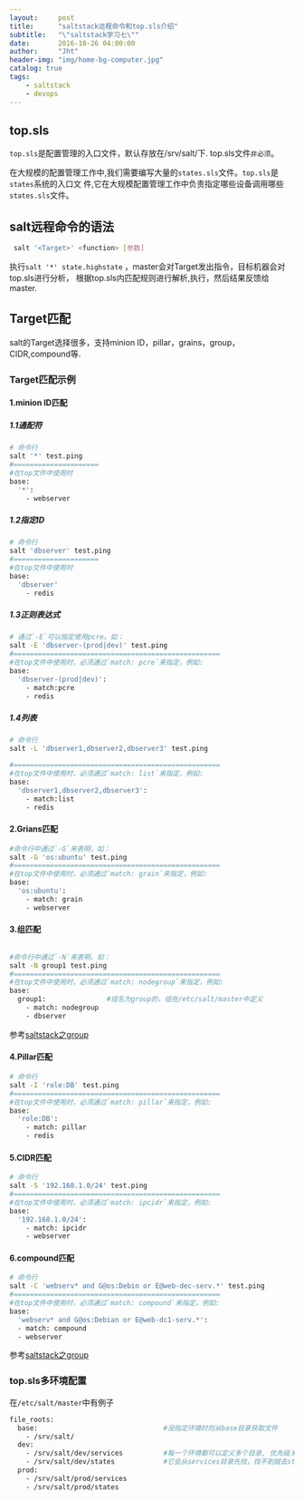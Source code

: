 ```yaml
---
layout:     post
title:      "saltstack远程命令和top.sls介绍"
subtitle:   "\"saltstack学习七\""
date:       2016-10-26 04:00:00
author:     "Jht"
header-img: "img/home-bg-computer.jpg"
catalog: true
tags:
    - saltstack
    - devops
---
```




## top.sls

`top.sls`是配置管理的入口文件，默认存放在/srv/salt/下. top.sls文件`非必须`。

在大规模的配置管理工作中,我们需要编写大量的`states.sls`文件。`top.sls`是`states`系统的入口文
件,它在大规模配置管理工作中负责指定哪些设备调用哪些`states.sls`文件。

## salt远程命令的语法

```bash
 salt '<Target>' <function> [参数]
```

执行`salt '*' state.highstate` ，master会对Target发出指令，目标机器会对top.sls进行分析，
根据top.sls内匹配规则进行解析,执行，然后结果反馈给 master.

## Target匹配

salt的Target选择很多，支持minion ID，pillar，grains，group，CIDR,compound等.

### Target匹配示例


#### 1.minion ID匹配


##### 1.1通配符

```bash
# 命令行
salt '*' test.ping
#=====================
#在top文件中使用时
base:
  '*':
    - webserver
```

##### 1.2指定ID

```bash
# 命令行
salt 'dbserver' test.ping
#=====================
#在top文件中使用时
base:
  'dbserver'                  
    - redis
```

##### 1.3正则表达式

```bash
# 通过`-E`可以指定使用pcre。如：
salt -E 'dbserver-(prod|dev)' test.ping
#===================================================
#在top文件中使用时，必须通过`match: pcre`来指定，例如:
base:
  'dbserver-(prod|dev)':
    - match:pcre
    - redis

```

##### 1.4列表

```bash
# 命令行
salt -L 'dbserver1,dbserver2,dbserver3' test.ping

#===================================================
#在top文件中使用时，必须通过`match: list`来指定，例如:
base:
  'dbserver1,dbserver2,dbserver3':
    - match:list
    - redis

```

#### 2.Grians匹配

```bash
#命令行中通过`-G`来表明，如：
salt -G 'os:ubuntu' test.ping
#===================================================
#在top文件中使用时，必须通过`match: grain`来指定，例如:
base:
  'os:ubuntu':
    - match: grain
    - webserver
```

#### 3.组匹配

```bash

#命令行中通过`-N`来表明，如：
salt -N group1 test.ping
#===================================================
#在top文件中使用时，必须通过`match: nodegroup`来指定，例如:
base:
  group1:               #组名为group的，组在/etc/salt/master中定义
    - match: nodegroup    
    - dbserver
```

参考[saltstack之group](https://jianghaitao1221.github.io/2016/10/26/saltstack-ubuntu-6th/#section)


#### 4.Pillar匹配

```bash
# 命令行
salt -I 'role:DB' test.ping
#===================================================
#在top文件中使用时，必须通过`match: pillar`来指定，例如:
base:
  'role:DB':
    - match: pillar
    - redis
```

#### 5.CIDR匹配

```bash
# 命令行
salt -S '192.168.1.0/24' test.ping
#===================================================
#在top文件中使用时，必须通过`match: ipcidr`来指定，例如:
base:
  '192.168.1.0/24': 
    - match: ipcidr
    - webserver
```

#### 6.compound匹配

```bash
# 命令行
salt -C 'webserv* and G@os:Debin or E@web-dec-serv.*' test.ping
#===================================================
#在top文件中使用时，必须通过`match: compound`来指定，例如:
base:
  'webserv* and G@os:Debian or E@web-dc1-serv.*':
  - match: compound
  - webserver
```

参考[saltstack之group](https://jianghaitao1221.github.io/2016/10/26/saltstack-ubuntu-6th/#section-1)


### top.sls多环境配置

在`/etc/salt/master`中有例子

```bash
file_roots:                               
  base:                               #没指定环境时则从base目录获取文件
    - /srv/salt/
  dev: 
    - /srv/salt/dev/services          #每一个环境都可以定义多个目录, 优先级关系由定义目录的顺序决定.开发环境有两个目录，
    - /srv/salt/dev/states            #它会从services目录先找，找不到就去states目录找，如果services找到了就不往下找了
  prod:
    - /srv/salt/prod/services
    - /srv/salt/prod/states

```
